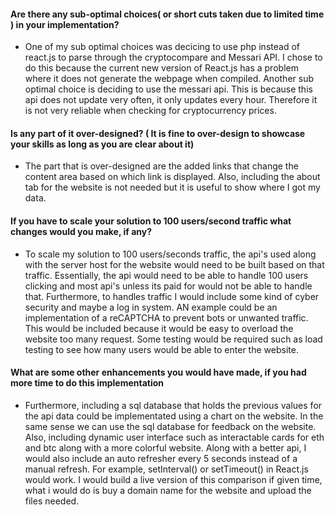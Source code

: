 #### Are there any sub-optimal choices( or short cuts taken due to limited time ) in your implementation?

- One of my sub optimal choices was decicing to use php instead of react.js to parse through the cryptocompare and Messari API. 
I chose to do this because the current new version of React.js has a problem where it does not generate the webpage when compiled.
Another sub optimal choice is deciding to use the messari api. This is because this api does not update very often, it only updates every hour. 
Therefore it is not very reliable when checking for cryptocurrency prices.

#### Is any part of it over-designed? ( It is fine to over-design to showcase your skills as long as you are clear about it)

- The part that is over-designed are the added links that change the content area based on which link is displayed. 
Also, including the about tab for the website is not needed but it is useful to show where I got my data.

#### If you have to scale your solution to 100 users/second traffic what changes would you make, if any?

- To scale my solution to 100 users/seconds traffic, the api's used along with the server host for the website would need to be built based on that traffic.
Essentially, the api would need to be able to handle 100 users clicking and most api's unless its paid for would not be able to handle that. Furthermore, to handles
traffic I would include some kind of cyber security and maybe a log in system. AN example could be an implementation of a reCAPTCHA to prevent bots or unwanted traffic.
This would be included because it would be easy to overload the website too many request.
Some testing would be required such as load testing to see how many users would be able to enter the website.

#### What are some other enhancements you would have made, if you had more time to do this implementation

- Furthermore, including a sql database that holds the previous values for the api data could be implementated using a chart on the website. In the same sense we can use the sql database for feedback on the website. Also, including dynamic user interface such as interactable cards for eth and btc along with a more colorful website. Along with a better api, I would also include an auto refresher every 5 seconds instead of a manual refresh. For example, setInterval() or setTimeout() in React.js would work. I would build a live version of this comparison if given time, what i would do is buy a domain name for the website and upload the files needed.
